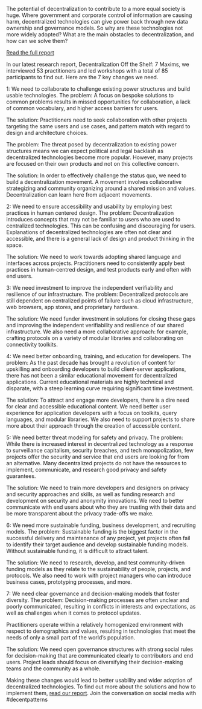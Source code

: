 The potential of decentralization to contribute to a more equal society is huge. Where government and corporate control of information are causing harm, decentralized technologies can give power back through new data ownership and governance models. So why are these technologies not more widely adopted? What are the main obstacles to decentralization, and how can we solve them? 

[Read the full report](https://decentpaterns.xyz/report)

In our latest research report, Decentralization Off the Shelf: 7 Maxims, we interviewed 53 practitioners and led workshops with a total of 85 participants to find out. Here are the 7 key changes we need.

1: We need to collaborate to challenge existing power structures and build usable technologies.
The problem: A focus on bespoke solutions to common problems results in missed opportunities for collaboration, a lack of common vocabulary, and higher access barriers for users.

The solution: Practitioners need to seek collaboration with other projects targeting the same users and use cases, and pattern match with regard to design and architecture choices.

The problem: The threat posed by decentralization to existing power structures means we can expect political and legal backlash as decentralized technologies become more popular. However, many projects are focused on their own products and not on this collective concern.

The solution: In order to effectively challenge the status quo, we need to build a decentralization movement. A movement involves collaborative strategizing and community organizing around a shared mission and values. Decentralization can learn here from adjacent movements.

2: We need to ensure accessibility and usability by employing best practices in human centered design.
The problem: Decentralization introduces concepts that may not be familiar to users who are used to centralized technologies. This can be confusing and discouraging for users. Explanations of decentralized technologies are often not clear and accessible, and there is a general lack of design and product thinking in the space.

The solution: We need to work towards adopting shared language and interfaces across projects. Practitioners need to consistently apply best practices in human-centred design, and test products early and often with end users.

3: We need investment to improve the independent verifiability and resilience of our infrastructure.
The problem: Decentralized protocols are still dependent on centralized points of failure such as cloud infrastructure, web browsers, app stores, and proprietary hardware.

The solution: We need funder investment in solutions for closing these gaps and improving the independent verifiability and resilience of our shared infrastructure. We also need a more collaborative approach: for example, crafting protocols on a variety of modular libraries and collaborating on connectivity toolkits.

4: We need better onboarding, training, and education for developers.
The problem: As the past decade has brought a revolution of content for upskilling and onboarding developers to build client-server applications, there has not been a similar educational movement for decentralized applications. Current educational materials are highly technical and disparate, with a steep learning curve requiring significant time investment.

The solution: To attract and engage more developers, there is a dire need for clear and accessible educational content. We need better user experience for application developers with a focus on toolkits, query languages, and modular libraries. We also need to support projects to share more about their approach through the creation of accessible content.

5: We need better threat modeling for safety and privacy.
The problem: While there is increased interest in decentralized technology as a response to surveillance capitalism, security breaches, and tech monopolization, few projects offer the security and service that end users are looking for from an alternative. Many decentralized projects do not have the resources to implement, communicate, and research good privacy and safety guarantees.

The solution: We need to train more developers and designers on privacy and security approaches and skills, as well as funding research and development on security and anonymity innovations. We need to better communicate with end users about who they are trusting with their data and be more transparent about the privacy trade-offs we make.

6: We need more sustainable funding, business development, and recruiting models.
The problem: Sustainable funding is the biggest factor in the successful delivery and maintenance of any project, yet projects often fail to identify their target audience and develop sustainable funding models. Without sustainable funding, it is difficult to attract talent.

The solution: We need to research, develop, and test community-driven funding models as they relate to the sustainability of people, projects, and protocols. We also need to work with project managers who can introduce business cases, prototyping processes, and more.

7: We need clear governance and decision-making models that foster diversity.
The problem: Decision-making processes are often unclear and poorly communicated, resulting in conflicts in interests and expectations, as well as challenges when it comes to protocol updates.

Practitioners operate within a relatively homogenized environment with respect to demographics and values, resulting in technologies that meet the needs of only a small part of the world’s population.

The solution: We need open governance structures with strong social rules for decision-making that are communicated clearly to contributors and end users. Project leads should focus on diversifying their decision-making teams and the community as a whole.



Making these changes would lead to better usability and wider adoption of decentralized technologies. To find out more about the solutions and how to implement them, [read our report](https://decentpatterns.xyz/report). Join the conversation on social media with #decentpatterns
